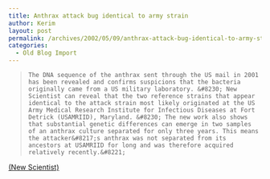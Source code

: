 ```yaml
---
title: Anthrax attack bug identical to army strain
author: Kerim
layout: post
permalink: /archives/2002/05/09/anthrax-attack-bug-identical-to-army-strain/
categories:
  - Old Blog Import
---
```


>   
>     The DNA sequence of the anthrax sent through the US mail in 2001 has been revealed and confirms suspicions that the bacteria originally came from a US military laboratory. &#8230; New Scientist can reveal that the two reference strains that appear identical to the attack strain most likely originated at the US Army Medical Research Institute for Infectious Diseases at Fort Detrick (USAMRIID), Maryland. &#8230; The new work also shows that substantial genetic differences can emerge in two samples of an anthrax culture separated for only three years. This means the attacker&#8217;s anthrax was not separated from its ancestors at USAMRIID for long and was therefore acquired relatively recently.&#8221;
>   


<a href="http://www.newscientist.com/news/news.jsp?id=ns99992265" onclick="_gaq.push(['_trackEvent', 'outbound-article', 'http://www.newscientist.com/news/news.jsp?id=ns99992265', '(New Scientist)']);" >(New Scientist)</a>


